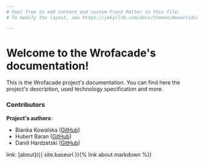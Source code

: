 ```yaml
---
# Feel free to add content and custom Front Matter to this file.
# To modify the layout, see https://jekyllrb.com/docs/themes/#overriding-theme-defaults

---
```

# Welcome to the Wrofacade's documentation!

This is the Wrofacade project's documentation. You can find here the project's description,
used technology specification and more.

### Contributors

**Project's authors**:

- Bianka Kowalska ([GitHub](https://github.com/Hubert1225))
- Hubert Baran ([GitHub](https://github.com/bianekk))
- Daniil Hardzetski ([GitHub](https://github.com/DanH4rd))

link: [about]({{ site.baseurl }}{% link about.markdown %})
